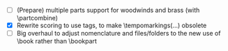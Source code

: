 - [ ] (Prepare) multiple parts support for woodwinds and brass (with \partcombine)
- [X] Rewrite scoring to use tags, to make \tempomarkings(...) obsolete
- [ ] Big overhaul to adjust nomenclature and files/folders to the new use of \book rather than \bookpart